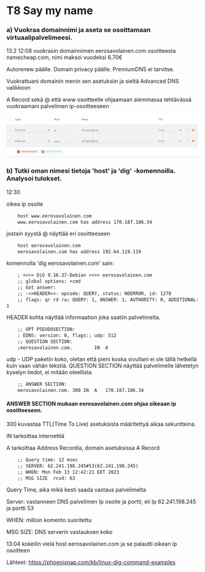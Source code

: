 # T8 Say my name

### a)  Vuokraa domainnimi ja aseta se osoittamaan virtuaalipalvelimeesi.
13.2 12:08
vuokrasin domainnimen eerosavolainen.com osoitteesta namecheap.com, nimi maksoi vuodeksi 6.70€

Autorenew päälle.
Domain privacy päälle.
PremiumDNS ei tarvitse.

Vuokrattuani domainin menin sen asetuksiin ja sieltä Advanced DNS valikkoon

A Record sekä @ että www osoitteelle ohjaamaan aiemmassa tehtävässä vuokraamani palvelimen ip-osoitteeseen

![](Pictures/T8a.png)

### b) Tutki oman nimesi tietoja 'host' ja 'dig' -komennoilla. Analysoi tulokset.
12:30

oikea ip osoite

		host www.eerosavolainen.com
		www.eerosavolainen.com has address 170.187.186.34

jostain syystä @ näyttää eri osoitteeseen

		host eerosavolainen.com
		eerosavolainen.com has address 192.64.119.119

komennolla 'dig eerosavolainen.com' sain:

		; <<>> DiG 9.16.37-Debian <<>> eerosavolainen.com
		;; global options: +cmd
		;; Got answer:
		;; ->>HEADER<<- opcode: QUERY, status: NOERROR, id: 1278
		;; flags: qr rd ra; QUERY: 1, ANSWER: 1, AUTHORITY: 0, ADDITIONAL: 1
		

HEADER kohta näyttää informaation joka saatiin palvelimelta.

		;; OPT PSEUDOSECTION:
		; EDNS: version: 0, flags:; udp: 512
		;; QUESTION SECTION:
		;eerosavolainen.com.		IN	A
		
udp - UDP paketin koko, oletan että pieni koska sivullani ei ole tällä hetkellä kuin vaan vähän tekstiä.
QUESTION SECTION näyttää palvelimelle lähetetyn kyselyn tiedot, ei mitään oleellista


		;; ANSWER SECTION:
		eerosavolainen.com.	300	IN	A	170.187.186.34


#### ANSWER SECTION mukaan eerosavolainen.com ohjaa oikeaan ip osoitteeseen. 

300 kuvastaa TTL(Time To Live) asetuksista määritettyä aikaa sekuntteina.

IN tarkoittaa internettiä

A tarkoittaa Address Recordia, domain asetuksissa A Record

		;; Query time: 12 msec
		;; SERVER: 62.241.198.245#53(62.241.198.245)
		;; WHEN: Mon Feb 13 12:42:21 EET 2023
		;; MSG SIZE  rcvd: 63


Query Time, aika mikä kesti saada vastaus palvelimelta

Server: vastanneen DNS palvelimen Ip osoite ja portti, eli Ip 62.241.198.245 ja portti 53

WHEN: milloin komento suoritettu

MSG SIZE: DNS serverin vastauksen koko

13:04
kokeilin vielä host eerosavolainen.com ja se palautti oikean ip osoitteen

Lähteet: 
https://phoenixnap.com/kb/linux-dig-command-examples
